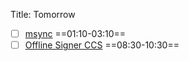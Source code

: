 Title: Tomorrow

* [ ] [msync](project/msync) ==01:10-03:10==
* [ ] [Offline Signer CCS](project/ccs-ots) ==08:30-10:30==

